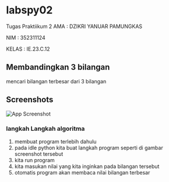 # labspy02
Tugas Praktiikum 2
AMA    : DZIKRI YANUAR PAMUNGKAS

NIM     : 352311124

KELAS   : IE.23.C.12

## Membandingkan 3 bilangan 

mencari bilangan terbesar dari 3 bilangan

## Screenshots

![App Screenshot](./screenshot/1.png)

### langkah Langkah algoritma
1. membuat program terlebih dahulu
2. pada idle python kita buat langkah program seperti di gambar screenshot tersebut
3. kita run program
4. kita masukan nilai yang kita inginkan pada bilangan tersebut
5. otomatis program akan membaca nilai bilangan terbesar 
